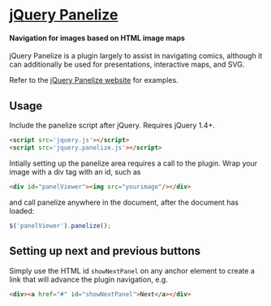# [jQuery Panelize](http://russellbits.com/jquery.panelize)
#### Navigation for images based on HTML image maps

jQuery Panelize is a plugin largely to assist in navigating comics, although it can additionally be used for presentations, interactive maps, and SVG.

Refer to the [jQuery Panelize website](http://russellbits.com/jquery.panelize) for 
examples.

Usage
-----

Include the panelize script after jQuery. Requires jQuery 1.4+.

``` html
<script src='jquery.js'></script>
<script src='jquery.panelize.js'></script>
```
Intially setting up the panelize area requires a call to the plugin. Wrap your image with a div tag with an id, such as

```html
<div id="panelViewer"><img src="yourimage"/></div>
```

and call panelize anywhere in the document, after the document has loaded:

```javascript
$('panelViewer').panelize();
```

Setting up next and previous buttons
---------------
Simply use the HTML id `showNextPanel` on any anchor element to create a link that will advance the plugin navigation, e.g.

```html
<div><a href="#" id="showNextPanel">Next</a></div>
```